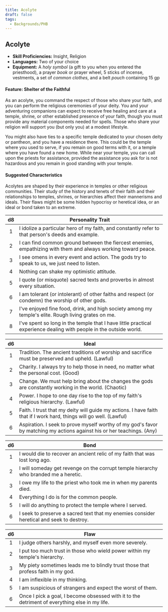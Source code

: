 ```yaml
---
title: Acolyte
draft: false
tags:
  - Backgrounds/PHB
---
```


## Acolyte

- **Skill Proficiencies:** Insight, Religion
- **Languages:** Two of your choice
- **Equipment:** A *holy symbol* (a gift to you when you entered the priesthood), a prayer *book* or prayer wheel, 5 sticks of incense, vestments, a set of *common clothes*, and a belt *pouch* containing 15 gp

#### Feature: Shelter of the Faithful

As an acolyte, you command the respect of those who share your faith, and you can perform the religious ceremonies of your deity. You and your adventuring companions can expect to receive free healing and care at a temple, shrine, or other established presence of your faith, though you must provide any material components needed for spells. Those who share your religion will support you (but only you) at a modest lifestyle.

You might also have ties to a specific temple dedicated to your chosen deity or pantheon, and you have a residence there. This could be the temple where you used to serve, if you remain on good terms with it, or a temple where you have found a new home. While near your temple, you can call upon the priests for assistance, provided the assistance you ask for is not hazardous and you remain in good standing with your temple.

#### Suggested Characteristics

Acolytes are shaped by their experience in temples or other religious communities. Their study of the history and tenets of their faith and their relationships to temples, shrines, or hierarchies affect their mannerisms and ideals. Their flaws might be some hidden hypocrisy or heretical idea, or an ideal or bond taken to an extreme.

|  d8 | Personality Trait                                                                                                  |
|:---:|--------------------------------------------------------------------------------------------------------------------|
|  1  | I idolize a particular hero of my faith, and constantly refer to that person's deeds and example.                  |
|  2  | I can find common ground between the fiercest enemies, empathizing with them and always working toward peace.      |
|  3  | I see omens in every event and action. The gods try to speak to us, we just need to listen.                        |
|  4  | Nothing can shake my optimistic attitude.                                                                          |
|  5  | I quote (or misquote) sacred texts and proverbs in almost every situation.                                         |
|  6  | I am tolerant (or intolerant) of other faiths and respect (or condemn) the worship of other gods.                  |
|  7  | I've enjoyed fine food, drink, and high society among my temple's elite. Rough living grates on me.                |
|  8  | I've spent so long in the temple that I have little practical experience dealing with people in the outside world. |

|  d6 | Ideal                                                                                                                  |
|:---:|------------------------------------------------------------------------------------------------------------------------|
|  1  | Tradition. The ancient traditions of worship and sacrifice must be preserved and upheld. (Lawful)                      |
|  2  | Charity. I always try to help those in need, no matter what the personal cost. (Good)                                  |
|  3  | Change. We must help bring about the changes the gods are constantly working in the world. (Chaotic)                   |
|  4  | Power. I hope to one day rise to the top of my faith's religious hierarchy. (Lawful)                                   |
|  5  | Faith. I trust that my deity will guide my actions. I have faith that if I work hard, things will go well. (Lawful)    |
|  6  | Aspiration. I seek to prove myself worthy of my god's favor by matching my actions against his or her teachings. (Any) |

|  d6 | Bond                                                                                     |
|:---:|------------------------------------------------------------------------------------------|
|  1  | I would die to recover an ancient relic of my faith that was lost long ago.              |
|  2  | I will someday get revenge on the corrupt temple hierarchy who branded me a heretic.     |
|  3  | I owe my life to the priest who took me in when my parents died.                         |
|  4  | Everything I do is for the common people.                                                |
|  5  | I will do anything to protect the temple where I served.                                 |
|  6  | I seek to preserve a sacred text that my enemies consider heretical and seek to destroy. |

|  d6 | Flaw                                                                                          |
|:---:|-----------------------------------------------------------------------------------------------|
|  1  | I judge others harshly, and myself even more severely.                                        |
|  2  | I put too much trust in those who wield power within my temple's hierarchy.                   |
|  3  | My piety sometimes leads me to blindly trust those that profess faith in my god.              |
|  4  | I am inflexible in my thinking.                                                               |
|  5  | I am suspicious of strangers and expect the worst of them.                                    |
|  6  | Once I pick a goal, I become obsessed with it to the detriment of everything else in my life. |
